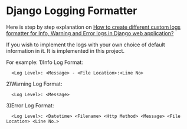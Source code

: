 # Django Logging Formatter

Here is step by step explanation on <a href="https://djangocircle.com/how-to-create-different-custom-logs-formatter-for-info-warning-and-error-logs-in-django-web-application/"> How to create different custom logs formatter for Info, Warning and Error logs in Django web application? </a> 

If you wish to implement the logs with your own choice of default information in it. It is implemented in this project.

For example:
1)Info Log Format:
```
  <Log Level>: <Message> - <File Location>:<Line No>
 ```
2)Warning Log Format: 
```
  <Log Level>: <Message>
```
3)Error Log Format:
```
  <Log Level>: <Datetime> <Filename> <Http Method> <Message> <File Location> <Line No.>
```  
